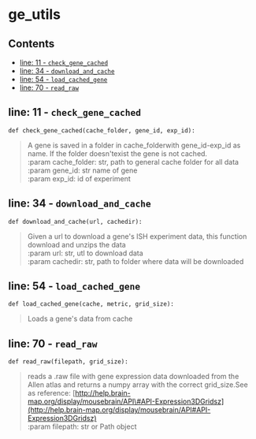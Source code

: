 # ge\_utils

## Contents

* [line: 11 - `check_gene_cached`](ge_utils.md#line-11---check_gene_cached)
* [line: 34 - `download_and_cache`](ge_utils.md#line-34---download_and_cache)
* [line: 54 - `load_cached_gene`](ge_utils.md#line-54---load_cached_gene)
* [line: 70 - `read_raw`](ge_utils.md#line-70---read_raw)

## line: 11 - `check_gene_cached`

```text
def check_gene_cached(cache_folder, gene_id, exp_id):
```

> A gene is saved in a folder in cache\_folderwith gene\_id-exp\_id as name. If the folder doesn'texist the gene is not cached.  
> :param cache\_folder: str, path to general cache folder for all data  
> :param gene\_id: str name of gene  
> :param exp\_id: id of experiment

## line: 34 - `download_and_cache`

```text
def download_and_cache(url, cachedir):
```

> Given a url to download a gene's ISH experiment data, this function download and unzips the data  
> :param url: str, utl to download data  
> :param cachedir: str, path to folder where data will be downloaded

## line: 54 - `load_cached_gene`

```text
def load_cached_gene(cache, metric, grid_size):
```

> Loads a gene's data from cache

## line: 70 - `read_raw`

```text
def read_raw(filepath, grid_size):
```

> reads a .raw file with gene expression data downloaded from the Allen atlas and returns a numpy array with the correct grid\_size.See as reference: [http://help.brain-map.org/display/mousebrain/API\#API-Expression3DGridsz](http://help.brain-map.org/display/mousebrain/API#API-Expression3DGridsz)  
> :param filepath: str or Path object


